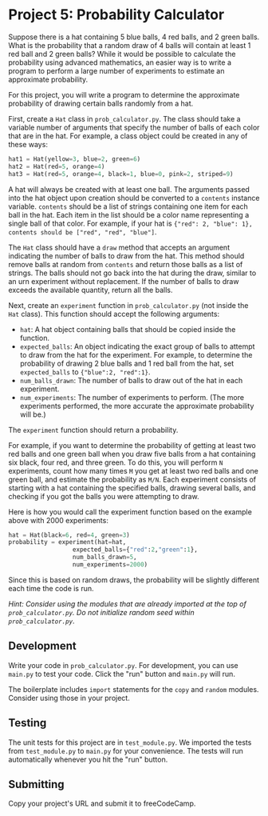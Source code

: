 # Project 5: Probability Calculator

Suppose there is a hat containing 5 blue balls, 4 red balls, and 2 green balls. What is the probability that a random draw of 4 balls will contain at least 1 red ball and 2 green balls? While it would be possible to calculate the probability using advanced mathematics, an easier way is to write a program to perform a large number of experiments to estimate an approximate probability.

For this project, you will write a program to determine the approximate probability of drawing certain balls randomly from a hat.

First, create a ``` Hat ``` class in ``` prob_calculator.py ```. The class should take a variable number of arguments that specify the number of balls of each color that are in the hat. For example, a class object could be created in any of these ways:
```python
hat1 = Hat(yellow=3, blue=2, green=6)
hat2 = Hat(red=5, orange=4)
hat3 = Hat(red=5, orange=4, black=1, blue=0, pink=2, striped=9)
```
A hat will always be created with at least one ball. The arguments passed into the hat object upon creation should be converted to a ``` contents ``` instance variable. ``` contents ``` should be a list of strings containing one item for each ball in the hat. Each item in the list should be a color name representing a single ball of that color. For example, if your hat is ``` {"red": 2, "blue": 1}, contents should be ["red", "red", "blue"] ```.

The ``` Hat ``` class should have a ``` draw ``` method that accepts an argument indicating the number of balls to draw from the hat. This method should remove balls at random from ``` contents ``` and return those balls as a list of strings. The balls should not go back into the hat during the draw, similar to an urn experiment without replacement. If the number of balls to draw exceeds the available quantity, return all the balls.

Next, create an ``` experiment ``` function in ``` prob_calculator.py ``` (not inside the ``` Hat ``` class). This function should accept the following arguments:

- ``` hat ```: A hat object containing balls that should be copied inside the function.
- ``` expected_balls ```: An object indicating the exact group of balls to attempt to draw from the hat for the experiment. For example, to determine the probability of drawing 2 blue balls and 1 red ball from the hat, set ``` expected_balls ``` to ``` {"blue":2, "red":1} ```.
- ``` num_balls_drawn ```: The number of balls to draw out of the hat in each experiment.
- ``` num_experiments ```: The number of experiments to perform. (The more experiments performed, the more accurate the approximate probability will be.)

The ``` experiment ``` function should return a probability.

For example, if you want to determine the probability of getting at least two red balls and one green ball when you draw five balls from a hat containing six black, four red, and three green. To do this, you will perform ``` N ``` experiments, count how many times ``` M ``` you get at least two red balls and one green ball, and estimate the probability as ``` M/N ```. Each experiment consists of starting with a hat containing the specified balls, drawing several balls, and checking if you got the balls you were attempting to draw.

Here is how you would call the experiment function based on the example above with 2000 experiments:

```python
hat = Hat(black=6, red=4, green=3)
probability = experiment(hat=hat,
                  expected_balls={"red":2,"green":1},
                  num_balls_drawn=5,
                  num_experiments=2000)
```
Since this is based on random draws, the probability will be slightly different each time the code is run.

*Hint: Consider using the modules that are already imported at the top of ``` prob_calculator.py ```. Do not initialize random seed within ``` prob_calculator.py ```*.

## Development
Write your code in ``` prob_calculator.py ```. For development, you can use ``` main.py ``` to test your code. Click the "run" button and ``` main.py ``` will run.

The boilerplate includes ``` import ``` statements for the ``` copy ``` and ``` random ``` modules. Consider using those in your project.

## Testing
The unit tests for this project are in ``` test_module.py ```. We imported the tests from ``` test_module.py ``` to ``` main.py ``` for your convenience. The tests will run automatically whenever you hit the "run" button.

## Submitting
Copy your project's URL and submit it to freeCodeCamp.

